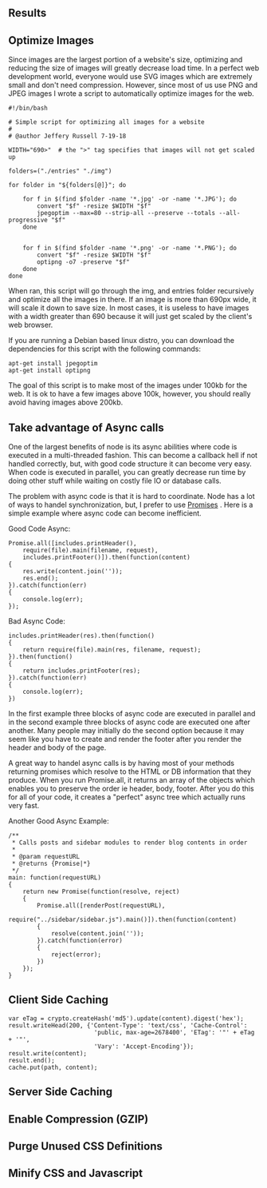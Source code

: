 

## Results


## Optimize Images

Since images are the largest portion of a website's size, optimizing and reducing the
size of images will greatly decrease load time. In a perfect web development world, everyone would 
use SVG images which are extremely small and don't need compression. However, since most of us
use PNG and JPEG images I wrote a script to automatically optimize images for the web. 

```
#!/bin/bash

# Simple script for optimizing all images for a website
#
# @author Jeffery Russell 7-19-18

WIDTH="690>"  # the ">" tag specifies that images will not get scaled up

folders=("./entries" "./img")

for folder in "${folders[@]}"; do

    for f in $(find $folder -name '*.jpg' -or -name '*.JPG'); do
        convert "$f" -resize $WIDTH "$f"
        jpegoptim --max=80 --strip-all --preserve --totals --all-progressive "$f"
    done


    for f in $(find $folder -name '*.png' -or -name '*.PNG'); do
        convert "$f" -resize $WIDTH "$f"
        optipng -o7 -preserve "$f"
    done
done
```

When ran, this script will go through the img, and entries folder recursively and optimize all
the images in there. If an image is more than 690px wide, it will scale it down to save size. In 
most cases, it is useless to have images with a width greater than 690 because it will just get 
scaled by the client's web browser.


If you are running a Debian based linux distro, you can download the dependencies for this script with
the following commands:
```
apt-get install jpegoptim
apt-get install optipng
```

The goal of this script is to make most of the images under 100kb for the web. It is ok to have
a few images above 100k, however, you should really avoid having images above 200kb.


## Take advantage of Async calls

One of the largest benefits of node is its async abilities where code is executed in a 
multi-threaded fashion. This can become a callback hell if not handled correctly, but, with
good code structure it can become very easy. When code is executed in parallel, you can greatly
decrease run time by doing other stuff while waiting on costly file IO or database calls.

The problem with async code is that it is hard to coordinate. Node has a lot of ways to handel
synchronization, but, I prefer to use [Promises](https://developer.mozilla.org/en-US/docs/Web/JavaScript/Reference/Global_Objects/Promise)
. Here is a simple example where async code can become inefficient. 

Good Code Async:
```
Promise.all([includes.printHeader(),
    require(file).main(filename, request),
    includes.printFooter()]).then(function(content)
{
    res.write(content.join(''));
    res.end();
}).catch(function(err)
{
    console.log(err);
});
```

Bad Async Code:
```
includes.printHeader(res).then(function()
{
    return require(file).main(res, filename, request);
}).then(function()
{
    return includes.printFooter(res);
}).catch(function(err)
{
    console.log(err);
})
```

In the first example three blocks of async code are executed in parallel and in the second example
three blocks of async code are executed one after another. Many people may initially do the second
option because it may seem like you have to create and render the footer after you render the header
and body of the page.

A great way to handel async calls is by having most of your methods returning promises which resolve to
the HTML or DB information that they produce. When you run Promise.all, it returns an array of the
objects which enables you to preserve the order ie header, body, footer. After you do this for all of
your code, it creates a "perfect" async tree which actually runs very fast.

Another Good Async Example:
```
/**
 * Calls posts and sidebar modules to render blog contents in order
 *
 * @param requestURL
 * @returns {Promise|*}
 */
main: function(requestURL)
{
    return new Promise(function(resolve, reject)
    {
        Promise.all([renderPost(requestURL),
            require("../sidebar/sidebar.js").main()]).then(function(content)
        {
            resolve(content.join(''));
        }).catch(function(error)
        {
            reject(error);
        })
    });
}
```


## Client Side Caching


```
var eTag = crypto.createHash('md5').update(content).digest('hex');
result.writeHead(200, {'Content-Type': 'text/css', 'Cache-Control': 
                        'public, max-age=2678400', 'ETag': '"' + eTag + '"', 
                        'Vary': 'Accept-Encoding'});
result.write(content);
result.end();
cache.put(path, content);
```


## Server Side Caching


## Enable Compression (GZIP)



## Purge Unused CSS Definitions


## Minify CSS and Javascript





